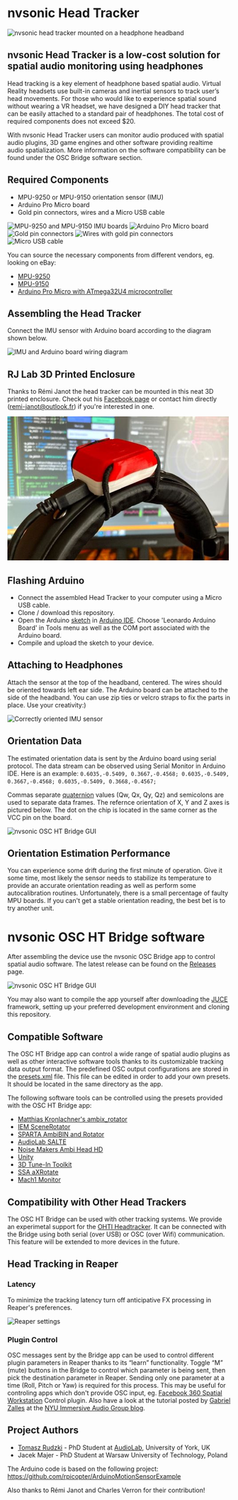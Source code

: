 # nvsonic Head Tracker
![nvsonic head tracker mounted on a headphone headband](images/ht_white_bg.jpg)

## nvsonic Head Tracker is a low-cost solution for spatial audio monitoring using headphones
Head tracking is a key element of headphone based spatial audio. Virtual Reality headsets use built-in cameras and inertial sensors to track user’s head movements. For those who would like to experience spatial sound without wearing a VR headset, we have designed a DIY head tracker that can be easily attached to a standard pair of headphones. The total cost of required components does not exceed $20.

With nvsonic Head Tracker users can monitor audio produced with spatial audio plugins, 3D game engines and other software providing realtime audio spatialization. More information on the software compatibility can be found under the OSC Bridge software section.

## Required Components
- MPU-9250 or MPU-9150 orientation sensor (IMU)
- Arduino Pro Micro board
- Gold pin connectors, wires and a Micro USB cable

![MPU-9250 and MPU-9150 IMU boards](images/mpu9250_9150.png)
![Arduino Pro Micro board](images/arduino_promicro.png)
![Gold pin connectors](images/gold_pin_connector.jpg)
![Wires with gold pin connectors](images/gold_pin_wires.png)
![Micro USB cable](images/micro_usb_cable.jpg)

You can source the necessary components from different vendors, eg. looking on eBay:
- [MPU-9250](http://www.ebay.com/sch/?_nkw=MPU-9250)
- [MPU-9150](http://www.ebay.com/sch/?_nkw=MPU-9150)
- [Arduino Pro Micro with ATmega32U4 microcontroller](http://www.ebay.com/sch/i.html?_nkw=Arduino+Pro+Micro+ATmega32U4)

## Assembling the Head Tracker
Connect the IMU sensor with Arduino board according to the diagram shown below.

![IMU and Arduino board wiring diagram](images/schematic.png)

## RJ Lab 3D Printed Enclosure
Thanks to Rémi Janot the head tracker can be mounted in this neat 3D printed enclosure. Check out his [Facebook page](https://www.facebook.com/RJ-Lab-110388251245900) or contact him directly (remi-janot@outlook.fr) if you're interested in one.


![MRJ LAB 3d printed enclosure](images/rj_lab_enclosure.jpg)

## Flashing Arduino
- Connect the assembled Head Tracker to your computer using a Micro USB cable.
- Clone / download this repository.
- Open the Arduino [sketch](head-tracker-arduino/head-tracker-arduino.ino) in [Arduino IDE](https://www.arduino.cc/en/Main/Software). Choose 'Leonardo Arduino Board' in Tools menu as well as the COM port associated with the Arduino board.
- Compile and upload the sketch to your device.

## Attaching to Headphones
Attach the sensor at the top of the headband, centered. The wires should be oriented towards left ear side. The Arduino board can be attached to the side of the headband. You can use zip ties or velcro straps to fix the parts in place. Use your creativity:)

![Correctly oriented IMU sensor](images/sensor_headband.png)

## Orientation Data
The estimated orientation data is sent by the Arduino board using serial protocol. The data stream can be observed using Serial Monitor in Arduino IDE. Here is an example:
```0.6035,-0.5409, 0.3667,-0.4568; 0.6035,-0.5409, 0.3667,-0.4568; 0.6035,-0.5409, 0.3668,-0.4567;```

Commas separate [quaternion](https://en.wikipedia.org/wiki/Conversion_between_quaternions_and_Euler_angles) values (Qw, Qx, Qy, Qz) and semicolons are used to separate data frames. The refernce orientation of X, Y and Z axes is pictured below. The dot on the chip is located in the same corner as the VCC pin on the board.

![nvsonic OSC HT Bridge GUI](images/MPU9250_axes.jpg)

## Orientation Estimation Performance
You can experience some drift during the first minute of operation. Give it some time, most likely the sensor needs to stabilize its temperature to provide an accurate orientation reading as well as perform some autocalibration routines. Unfortunately, there is a small percentage of faulty MPU boards. If you can't get a stable orientation reading, the best bet is to try another unit.

# nvsonic OSC HT Bridge software
After assembling the device use the nvsonic OSC Bridge app to control spatial audio software. The latest release can be found on the [Releases](https://github.com/trsonic/nvsonic-head-tracker/releases) page.

![nvsonic OSC HT Bridge GUI](images/app_gui.png)

You may also want to compile the app yourself after downloading the [JUCE](https://juce.com/get-juce/download) framework, setting up your preferred development environment and cloning this repository.

## Compatible Software
The OSC HT Bridge app can control a wide range of spatial audio plugins as well as other interactive software tools thanks to its customizable tracking data output format. The predefined OSC output configurations are stored in the [presets.xml](head-tracker-osc-bridge/Resources/presets.xml) file. This file can be edited in order to add your own presets. It should be located in the same directory as the app.

The following software tools can be controlled using the presets provided with the OSC HT Bridge app:
- [Matthias Kronlachner's ambix_rotator](http://www.matthiaskronlachner.com/?p=2015)
- [IEM SceneRotator](https://plugins.iem.at/)
- [SPARTA AmbiBIN and Rotator](http://research.spa.aalto.fi/projects/sparta_vsts/plugins.html)
- [AudioLab SALTE](https://github.com/AudioLabYork/SALTE-audio-renderer)
- [Noise Makers Ambi Head HD](https://www.noisemakers.fr/ambi-head-hd/)
- [Unity](https://unity.com/)
- [3D Tune-In Toolkit](https://github.com/3DTune-In/3dti_AudioToolkit)
- [SSA aXRotate](https://www.ssa-plugins.com/product/axrotate/)
- [Mach1 Monitor](https://www.mach1.tech/spatial-system#monitor)

## Compatibility with Other Head Trackers
The OSC HT Bridge can be used with other tracking systems. We provide an experimetal support for the [OHTI Headtracker](https://github.com/bossesand/OHTI). It can be connected with the Bridge using both serial (over USB) or OSC (over Wifi) communication. This feature will be extended to more devices in the future.

## Head Tracking in Reaper
### Latency
To minimize the tracking latency turn off anticipative FX processing in Reaper's preferences.

![Reaper settings](images/reaper_fx_processing.png)

### Plugin Control
OSC messages sent by the Bridge app can be used to control different plugin parameters in Reaper thanks to its “learn” functionality. Toggle “M” (mute) buttons in the Bridge to control which parameter is being sent, then pick the destination parameter in Reaper. Sending only one parameter at a time (Roll, Pitch or Yaw) is required for this process. This may be useful for controling apps which don't provide OSC input, eg. [Facebook 360 Spatial Workstation](https://facebook360.fb.com/spatial-workstation/) Control plugin. Also have a look at the tutorial posted by [Gabriel Zalles](https://github.com/gzalles/) at the [NYU Immersive Audio Group blog](https://wp.nyu.edu/immersiveaudiogroup/2018/01/26/nvsonic-headtracker-nyu/).

## Project Authors
- [Tomasz Rudzki](https://github.com/trsonic/) - PhD Student at [AudioLab](https://audiolab.york.ac.uk/), University of York, UK
- Jacek Majer - PhD Student at Warsaw University of Technology, Poland

The Arduino code is based on the following project: https://github.com/rpicopter/ArduinoMotionSensorExample

Also thanks to Rémi Janot and Charles Verron for their contribution!
